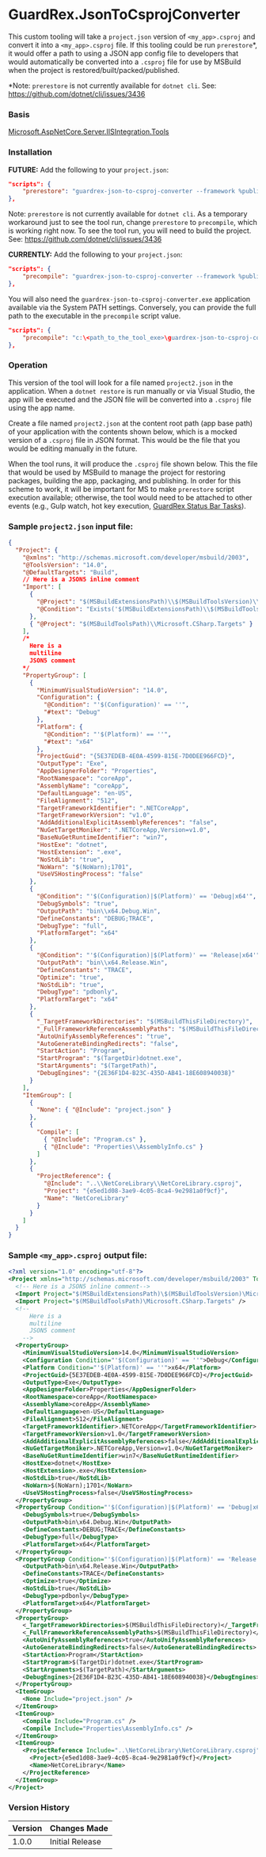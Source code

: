 # GuardRex.JsonToCsprojConverter
This custom tooling will take a `project.json` version of `<my_app>.csproj` and convert it into a `<my_app>.csproj` file. If this tooling could be run `prerestore`*, it would offer a path to using a JSON app config file to developers that would automatically be converted into a `.csproj` file for use by MSBuild when the project is restored/built/packed/published.

*Note: `prerestore` is not currently available for `dotnet cli`. See: https://github.com/dotnet/cli/issues/3436

### Basis
[Microsoft.AspNetCore.Server.IISIntegration.Tools](https://github.com/aspnet/IISIntegration/tree/dev/src/Microsoft.AspNetCore.Server.IISIntegration.Tools)

### Installation
**FUTURE:** Add the following to your `project.json`:
```json
"scripts": {
    "prerestore": "guardrex-json-to-csproj-converter --framework %publish:FullTargetFramework%"
},
```
Note: `prerestore` is not currently available for `dotnet cli`. As a temporary workaround just to see the tool run, change `prerestore` to `precompile`, which is working right now. To see the tool run, you will need to build the project. See: https://github.com/dotnet/cli/issues/3436

**CURRENTLY:** Add the following to your `project.json`:
```json
"scripts": {
    "precompile": "guardrex-json-to-csproj-converter --framework %publish:FullTargetFramework%"
},
```

You will also need the `guardrex-json-to-csproj-converter.exe` application available via the System PATH settings. Conversely, you can provide the full path to the executable in the `precompile` script value.
```json
"scripts": {
    "precompile": "c:\<path_to_the_tool_exe>\guardrex-json-to-csproj-converter --framework %publish:FullTargetFramework%"
},
```

### Operation
This version of the tool will look for a file named `project2.json` in the application. When a `dotnet restore` is run manually or via Visual Studio, the app will be executed and the JSON file will be converted into a `.csproj` file using the app name.

Create a file named `project2.json` at the content root path (app base path) of your application with the contents shown below, which is a mocked version of a `.csproj` file in JSON format. This would be the file that you would be editing manually in the future.

When the tool runs, it will produce the `.csproj` file shown below. This the file that would be used by MSBuild to manage the project for restoring packages, building the app, packaging, and publishing. In order for this scheme to work, it will be important for MS to make `prerestore` script execution available; otherwise, the tool would need to be attached to other events (e.g., Gulp watch, hot key execution, [GuardRex Status Bar Tasks](https://marketplace.visualstudio.com/items?itemName=GuardRex.status-bar-tasks)).

### Sample `project2.json` input file:
```json
{
  "Project": {
    "@xmlns": "http://schemas.microsoft.com/developer/msbuild/2003",
    "@ToolsVersion": "14.0",
    "@DefaultTargets": "Build",
    // Here is a JSON5 inline comment
    "Import": [
      {
        "@Project": "$(MSBuildExtensionsPath)\\$(MSBuildToolsVersion)\\Microsoft.Common.props",
        "@Condition": "Exists('$(MSBuildExtensionsPath)\\$(MSBuildToolsVersion)\\Microsoft.Common.props')"
      },
      { "@Project": "$(MSBuildToolsPath)\\Microsoft.CSharp.Targets" }
    ],
    /*
      Here is a
      multiline
      JSON5 comment
    */
    "PropertyGroup": [
      {
        "MinimumVisualStudioVersion": "14.0",
        "Configuration": {
          "@Condition": "'$(Configuration)' == ''",
          "#text": "Debug"
        },
        "Platform": {
          "@Condition": "'$(Platform)' == ''",
          "#text": "x64"
        },
        "ProjectGuid": "{5E37EDEB-4E0A-4599-815E-7D0DEE966FCD}",
        "OutputType": "Exe",
        "AppDesignerFolder": "Properties",
        "RootNamespace": "coreApp",
        "AssemblyName": "coreApp",
        "DefaultLanguage": "en-US",
        "FileAlignment": "512",
        "TargetFrameworkIdentifier": ".NETCoreApp",
        "TargetFrameworkVersion": "v1.0",
        "AddAdditionalExplicitAssemblyReferences": "false",
        "NuGetTargetMoniker": ".NETCoreApp,Version=v1.0",
        "BaseNuGetRuntimeIdentifier": "win7",
        "HostExe": "dotnet",
        "HostExtension": ".exe",
        "NoStdLib": "true",
        "NoWarn": "$(NoWarn);1701",
        "UseVSHostingProcess": "false"
      },
      {
        "@Condition": "'$(Configuration)|$(Platform)' == 'Debug|x64'",
        "DebugSymbols": "true",
        "OutputPath": "bin\\x64.Debug.Win",
        "DefineConstants": "DEBUG;TRACE",
        "DebugType": "full",
        "PlatformTarget": "x64"
      },
      {
        "@Condition": "'$(Configuration)|$(Platform)' == 'Release|x64'",
        "OutputPath": "bin\\x64.Release.Win",
        "DefineConstants": "TRACE",
        "Optimize": "true",
        "NoStdLib": "true",
        "DebugType": "pdbonly",
        "PlatformTarget": "x64"
      },
      {
        "_TargetFrameworkDirectories": "$(MSBuildThisFileDirectory)",
        "_FullFrameworkReferenceAssemblyPaths": "$(MSBuildThisFileDirectory)",
        "AutoUnifyAssemblyReferences": "true",
        "AutoGenerateBindingRedirects": "false",
        "StartAction": "Program",
        "StartProgram": "$(TargetDir)dotnet.exe",
        "StartArguments": "$(TargetPath)",
        "DebugEngines": "{2E36F1D4-B23C-435D-AB41-18E608940038}"
      }
    ],
    "ItemGroup": [
      {
        "None": { "@Include": "project.json" }
      },
      {
        "Compile": [
          { "@Include": "Program.cs" },
          { "@Include": "Properties\\AssemblyInfo.cs" }
        ]
      },
      {
        "ProjectReference": {
          "@Include": "..\\NetCoreLibrary\\NetCoreLibrary.csproj",
          "Project": "{e5ed1d08-3ae9-4c05-8ca4-9e2981a0f9cf}",
          "Name": "NetCoreLibrary"
        }
      }
    ]
  }
}
```

### Sample `<my_app>.csproj` output file:
```xml
<?xml version="1.0" encoding="utf-8"?>
<Project xmlns="http://schemas.microsoft.com/developer/msbuild/2003" ToolsVersion="14.0" DefaultTargets="Build">
  <!-- Here is a JSON5 inline comment-->
  <Import Project="$(MSBuildExtensionsPath)\$(MSBuildToolsVersion)\Microsoft.Common.props" Condition="Exists('$(MSBuildExtensionsPath)\$(MSBuildToolsVersion)\Microsoft.Common.props')" />
  <Import Project="$(MSBuildToolsPath)\Microsoft.CSharp.Targets" />
  <!--
      Here is a
      multiline
      JSON5 comment
    -->
  <PropertyGroup>
    <MinimumVisualStudioVersion>14.0</MinimumVisualStudioVersion>
    <Configuration Condition="'$(Configuration)' == ''">Debug</Configuration>
    <Platform Condition="'$(Platform)' == ''">x64</Platform>
    <ProjectGuid>{5E37EDEB-4E0A-4599-815E-7D0DEE966FCD}</ProjectGuid>
    <OutputType>Exe</OutputType>
    <AppDesignerFolder>Properties</AppDesignerFolder>
    <RootNamespace>coreApp</RootNamespace>
    <AssemblyName>coreApp</AssemblyName>
    <DefaultLanguage>en-US</DefaultLanguage>
    <FileAlignment>512</FileAlignment>
    <TargetFrameworkIdentifier>.NETCoreApp</TargetFrameworkIdentifier>
    <TargetFrameworkVersion>v1.0</TargetFrameworkVersion>
    <AddAdditionalExplicitAssemblyReferences>false</AddAdditionalExplicitAssemblyReferences>
    <NuGetTargetMoniker>.NETCoreApp,Version=v1.0</NuGetTargetMoniker>
    <BaseNuGetRuntimeIdentifier>win7</BaseNuGetRuntimeIdentifier>
    <HostExe>dotnet</HostExe>
    <HostExtension>.exe</HostExtension>
    <NoStdLib>true</NoStdLib>
    <NoWarn>$(NoWarn);1701</NoWarn>
    <UseVSHostingProcess>false</UseVSHostingProcess>
  </PropertyGroup>
  <PropertyGroup Condition="'$(Configuration)|$(Platform)' == 'Debug|x64'">
    <DebugSymbols>true</DebugSymbols>
    <OutputPath>bin\x64.Debug.Win</OutputPath>
    <DefineConstants>DEBUG;TRACE</DefineConstants>
    <DebugType>full</DebugType>
    <PlatformTarget>x64</PlatformTarget>
  </PropertyGroup>
  <PropertyGroup Condition="'$(Configuration)|$(Platform)' == 'Release|x64'">
    <OutputPath>bin\x64.Release.Win</OutputPath>
    <DefineConstants>TRACE</DefineConstants>
    <Optimize>true</Optimize>
    <NoStdLib>true</NoStdLib>
    <DebugType>pdbonly</DebugType>
    <PlatformTarget>x64</PlatformTarget>
  </PropertyGroup>
  <PropertyGroup>
    <_TargetFrameworkDirectories>$(MSBuildThisFileDirectory)</_TargetFrameworkDirectories>
    <_FullFrameworkReferenceAssemblyPaths>$(MSBuildThisFileDirectory)</_FullFrameworkReferenceAssemblyPaths>
    <AutoUnifyAssemblyReferences>true</AutoUnifyAssemblyReferences>
    <AutoGenerateBindingRedirects>false</AutoGenerateBindingRedirects>
    <StartAction>Program</StartAction>
    <StartProgram>$(TargetDir)dotnet.exe</StartProgram>
    <StartArguments>$(TargetPath)</StartArguments>
    <DebugEngines>{2E36F1D4-B23C-435D-AB41-18E608940038}</DebugEngines>
  </PropertyGroup>
  <ItemGroup>
    <None Include="project.json" />
  </ItemGroup>
  <ItemGroup>
    <Compile Include="Program.cs" />
    <Compile Include="Properties\AssemblyInfo.cs" />
  </ItemGroup>
  <ItemGroup>
    <ProjectReference Include="..\NetCoreLibrary\NetCoreLibrary.csproj">
      <Project>{e5ed1d08-3ae9-4c05-8ca4-9e2981a0f9cf}</Project>
      <Name>NetCoreLibrary</Name>
    </ProjectReference>
  </ItemGroup>
</Project>
```

### Version History
Version | Changes Made
------- | ------------
1.0.0   | Initial Release
